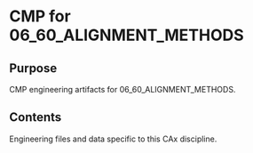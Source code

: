# CMP for 06_60_ALIGNMENT_METHODS

## Purpose
CMP engineering artifacts for 06_60_ALIGNMENT_METHODS.

## Contents
Engineering files and data specific to this CAx discipline.
